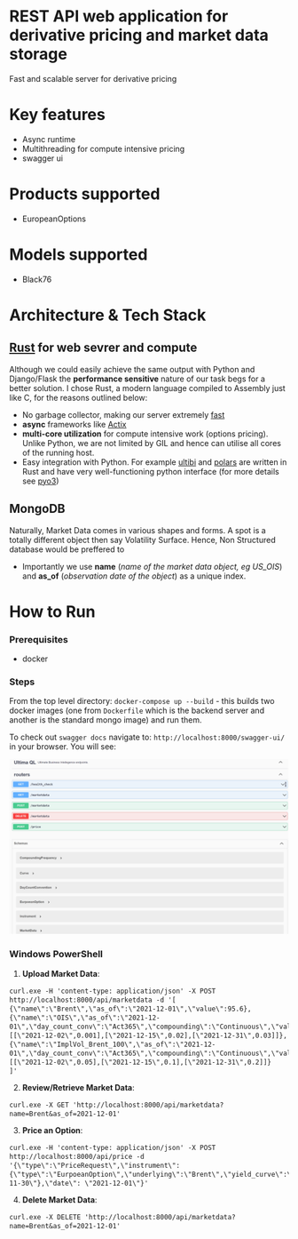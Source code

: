 # REST API web application for derivative pricing and market data storage
Fast and scalable server for derivative pricing

# Key features
- Async runtime
- Multithreading for compute intensive pricing
- swagger ui

# Products supported
- EuropeanOptions

# Models supported
- Black76

# Architecture & Tech Stack

## [Rust](https://www.rust-lang.org/) for web sevrer and compute
Although we could easily achieve the same output with Python and Django/Flask the **performance sensitive** nature of our task begs for a better solution. I chose Rust, a modern language compiled to Assembly just like C, for the reasons outlined below:
- No garbage collector, making our server extremely [fast](https://discord.com/blog/why-discord-is-switching-from-go-to-rust)
- **async** frameworks like [Actix](https://github.com/actix/actix-web)
- **multi-core utilization** for compute intensive work (options pricing). Unlike Python, we are not limited by GIL and hence can utilise all cores of the running host. 
- Easy integration with Python. For example [ultibi](https://ultimabi.uk/ultibi-frtb-book/) and [polars](https://github.com/pola-rs/polars) are written in Rust and have very well-functioning python interface (for more details see [pyo3](https://github.com/PyO3/pyo3))

## MongoDB
Naturally, Market Data comes in various shapes and forms. A spot is a totally different object then say Volatility Surface. Hence, Non Structured database would be preffered to 
- Importantly we use **name** (*name of the market data object, eg US_OIS*) and **as_of** (*observation date of the object*) as a unique index. 

# How to Run
### Prerequisites 
 - docker

 ### Steps
 From the top level directory:
 `docker-compose up --build` - this builds two docker images (one from `Dockerfile` which is the backend server and another is the standard mongo image) and run them.

 To check out `swagger docs` navigate to: `http://localhost:8000/swagger-ui/` in your browser. You will see:
 <p align="center">
    <a href="http://localhost:8000/swagger-ui/" target="_blank">
    <img width="900" src="img/swagger.png" alt="Ultima Logo">
    </a>
</p>

### Windows PowerShell
 1) **Upload Market Data**:

```shell
curl.exe -H 'content-type: application/json' -X POST http://localhost:8000/api/marketdata -d '[ {\"name\":\"Brent\",\"as_of\":\"2021-12-01\",\"value\":95.6},
{\"name\":\"OIS\",\"as_of\":\"2021-12-01\",\"day_count_conv\":\"Act365\",\"compounding\":\"Continuous\",\"values\":[[\"2021-12-02\",0.001],[\"2021-12-15\",0.02],[\"2021-12-31\",0.03]]},
{\"name\":\"ImplVol_Brent_100\",\"as_of\":\"2021-12-01\",\"day_count_conv\":\"Act365\",\"compounding\":\"Continuous\",\"values\":[[\"2021-12-02\",0.05],[\"2021-12-15\",0.1],[\"2021-12-31\",0.2]]}
]'
```


 2) **Review/Retrieve Market Data**:
```shell
curl.exe -X GET 'http://localhost:8000/api/marketdata?name=Brent&as_of=2021-12-01'
```

 3) **Price an Option**:
```shell
curl.exe -H 'content-type: application/json' -X POST http://localhost:8000/api/price -d '{\"type\":\"PriceRequest\",\"instrument\":{\"type\":\"EurpoeanOption\",\"underlying\":\"Brent\",\"yield_curve\":\"OIS\",\"implied_vol\":\"ImplVol_Brent_100\",\"strike\":100.0,\"direction\":\"Call\",\"exp\":\"2023-11-30\"},\"date\": \"2021-12-01\"}'
```

 4) **Delete Market Data**:
```shell
curl.exe -X DELETE 'http://localhost:8000/api/marketdata?name=Brent&as_of=2021-12-01'
```